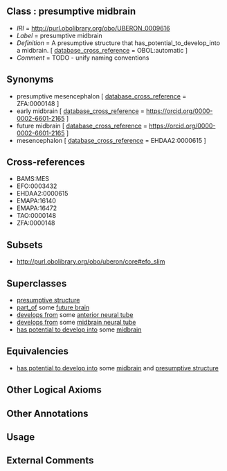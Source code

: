 
## Class : presumptive midbrain

 * *IRI* = http://purl.obolibrary.org/obo/UBERON_0009616
 * *Label* = presumptive midbrain
 * *Definition* = A presumptive structure that has_potential_to_develop_into a midbrain. [ [database_cross_reference](../../ef/oboInOwl#hasDbXref.md) = OBOL:automatic ]
 * *Comment* = TODO - unify naming conventions

## Synonyms

 * presumptive mesencephalon [ [database_cross_reference](../../ef/oboInOwl#hasDbXref.md) = ZFA:0000148 ]
 * early midbrain [ [database_cross_reference](../../ef/oboInOwl#hasDbXref.md) = https://orcid.org/0000-0002-6601-2165 ]
 * future midbrain [ [database_cross_reference](../../ef/oboInOwl#hasDbXref.md) = https://orcid.org/0000-0002-6601-2165 ]
 * mesencephalon [ [database_cross_reference](../../ef/oboInOwl#hasDbXref.md) = EHDAA2:0000615 ]

## Cross-references

 * BAMS:MES
 * EFO:0003432
 * EHDAA2:0000615
 * EMAPA:16140
 * EMAPA:16472
 * TAO:0000148
 * ZFA:0000148

## Subsets

 * http://purl.obolibrary.org/obo/uberon/core#efo_slim

## Superclasses

 * [presumptive structure](../../UBERON/98/UBERON_0006598.md)
 * [part_of](../../BFO/50/BFO_0000050.md) some [future brain](../../UBERON/38/UBERON_0006238.md)
 * [develops from](../../RO/02/RO_0002202.md) some [anterior neural tube](../../UBERON/80/UBERON_0003080.md)
 * [develops from](../../RO/02/RO_0002202.md) some [midbrain neural tube](../../UBERON/86/UBERON_0010286.md)
 * [has potential to develop into](../../RO/87/RO_0002387.md) some [midbrain](../../UBERON/91/UBERON_0001891.md)

## Equivalencies

 * [has potential to develop into](../../RO/87/RO_0002387.md) some [midbrain](../../UBERON/91/UBERON_0001891.md) and [presumptive structure](../../UBERON/98/UBERON_0006598.md)

## Other Logical Axioms


## Other Annotations


## Usage


## External Comments

